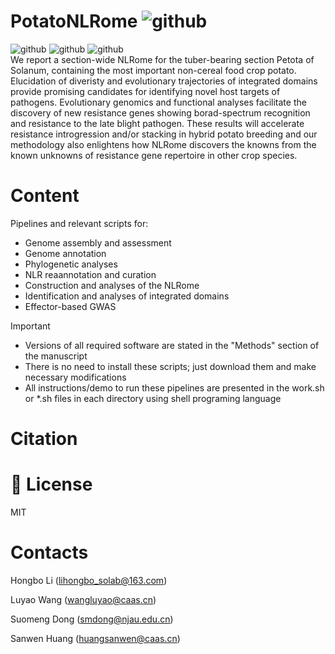 # PotatoNLRome ![github](https://img.shields.io/badge/3C-Certification-red)
![github](https://img.shields.io/badge/Potato-gold)   ![github](https://img.shields.io/badge/NLRome-pink)     ![github](https://img.shields.io/badge/Late-blight-lightgreen)    
We report a section-wide NLRome for the tuber-bearing section Petota of Solanum, containing the most important non-cereal food crop potato. Elucidation of diveristy and evolutionary trajectories of integrated domains provide promising candidates for identifying novel host targets of pathogens. Evolutionary genomics and functional analyses facilitate the discovery of new resistance genes showing borad-spectrum recognition and resistance to the late blight pathogen. These results will accelerate resistance introgression and/or stacking in hybrid potato breeding and our methodology also enlightens how NLRome discovers the knowns from the known unknowns of resistance gene repertoire in other crop species.

# Content

Pipelines and relevant scripts for:

- Genome assembly and assessment
- Genome annotation
- Phylogenetic analyses
- NLR reaannotation and curation
- Construction and analyses of the NLRome
- Identification and analyses of integrated domains
- Effector-based GWAS

> [!IMPORTANT]
> - Versions of all required software are stated in the "Methods" section of the manuscript  
> - There is no need to install these scripts; just download them and make necessary modifications    
> - All instructions/demo to run these pipelines are presented in the work.sh or *.sh files in each directory using shell programing language  


# Citation

# :wine_glass: License

MIT

# Contacts

Hongbo Li (lihongbo_solab@163.com)

Luyao Wang (wangluyao@caas.cn)

Suomeng Dong (smdong@njau.edu.cn)

Sanwen Huang (huangsanwen@caas.cn)
